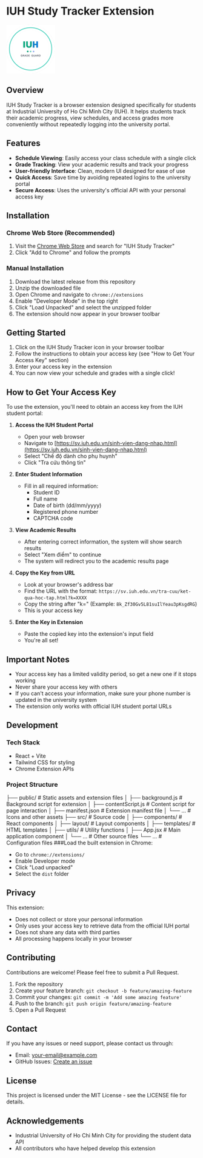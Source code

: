 # IUH Study Tracker Extension

![Logo](public/icon128.png)

## Overview

IUH Study Tracker is a browser extension designed specifically for students at Industrial University of Ho Chi Minh City (IUH). It helps students track their academic progress, view schedules, and access grades more conveniently without repeatedly logging into the university portal.

## Features

- **Schedule Viewing**: Easily access your class schedule with a single click
- **Grade Tracking**: View your academic results and track your progress
- **User-friendly Interface**: Clean, modern UI designed for ease of use
- **Quick Access**: Save time by avoiding repeated logins to the university portal
- **Secure Access**: Uses the university's official API with your personal access key

## Installation

### Chrome Web Store (Recommended)
1. Visit the [Chrome Web Store](https://chrome.google.com/webstore) and search for "IUH Study Tracker"
2. Click "Add to Chrome" and follow the prompts

### Manual Installation
1. Download the latest release from this repository
2. Unzip the downloaded file
3. Open Chrome and navigate to `chrome://extensions`
4. Enable "Developer Mode" in the top right
5. Click "Load Unpacked" and select the unzipped folder
6. The extension should now appear in your browser toolbar

## Getting Started

1. Click on the IUH Study Tracker icon in your browser toolbar
2. Follow the instructions to obtain your access key (see "How to Get Your Access Key" section)
3. Enter your access key in the extension
4. You can now view your schedule and grades with a single click!

## How to Get Your Access Key

To use the extension, you'll need to obtain an access key from the IUH student portal:

1. **Access the IUH Student Portal**
   - Open your web browser
   - Navigate to [https://sv.iuh.edu.vn/sinh-vien-dang-nhap.html](https://sv.iuh.edu.vn/sinh-vien-dang-nhap.html)
   - Select "Chế độ dành cho phụ huynh"
   - Click "Tra cứu thông tin"

2. **Enter Student Information**
   - Fill in all required information:
     - Student ID
     - Full name
     - Date of birth (dd/mm/yyyy)
     - Registered phone number
     - CAPTCHA code

3. **View Academic Results**
   - After entering correct information, the system will show search results
   - Select "Xem điểm" to continue
   - The system will redirect you to the academic results page

4. **Copy the Key from URL**
   - Look at your browser's address bar
   - Find the URL with the format: `https://sv.iuh.edu.vn/tra-cuu/ket-qua-hoc-tap.html?k=XXXX`
   - Copy the string after "k=" (Example: `8k_Zf30Gv5L81suIlYeau3pKsgdRG`)
   - This is your access key

5. **Enter the Key in Extension**
   - Paste the copied key into the extension's input field
   - You're all set!

## Important Notes

- Your access key has a limited validity period, so get a new one if it stops working
- Never share your access key with others
- If you can't access your information, make sure your phone number is updated in the university system
- The extension only works with official IUH student portal URLs

## Development

### Tech Stack
- React + Vite
- Tailwind CSS for styling
- Chrome Extension APIs

### Project Structure
├── public/ # Static assets and extension files 
│ 
├── background.js # Background script for extension 
│ 
├── contentScript.js # Content script for page interaction 
│ 
├── manifest.json # Extension manifest file 
│ 
└── ... # Icons and other assets 
├── src/ # Source code 
│ 
├── components/ # React components 
│ 
├── layout/ # Layout components 
│ 
├── templates/ # HTML templates 
│ 
├── utils/ # Utility functions 
│ 
├── App.jsx # Main application component 
│ 
└── ... # Other source files 
└── ... # Configuration files
###Load the built extension in Chrome:
- Go to `chrome://extensions/`
- Enable Developer mode
- Click "Load unpacked"
- Select the `dist` folder
## Privacy

This extension:
- Does not collect or store your personal information
- Only uses your access key to retrieve data from the official IUH portal
- Does not share any data with third parties
- All processing happens locally in your browser
## Contributing

Contributions are welcome! Please feel free to submit a Pull Request.

1. Fork the repository
2. Create your feature branch: `git checkout -b feature/amazing-feature`
3. Commit your changes: `git commit -m 'Add some amazing feature'`
4. Push to the branch: `git push origin feature/amazing-feature`
5. Open a Pull Request

## Contact

If you have any issues or need support, please contact us through:

- Email: your-email@example.com
- GitHub Issues: [Create an issue](https://github.com/your-username/IUH_Study_Tracker_Extension/issues)

## License

This project is licensed under the MIT License - see the LICENSE file for details.

## Acknowledgements

- Industrial University of Ho Chi Minh City for providing the student data API
- All contributors who have helped develop this extension
